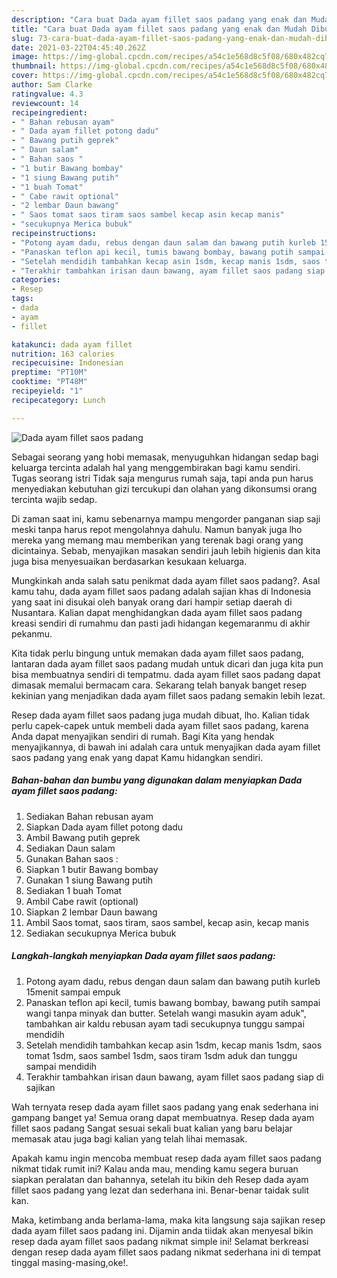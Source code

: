 ```yaml
---
description: "Cara buat Dada ayam fillet saos padang yang enak dan Mudah Dibuat"
title: "Cara buat Dada ayam fillet saos padang yang enak dan Mudah Dibuat"
slug: 73-cara-buat-dada-ayam-fillet-saos-padang-yang-enak-dan-mudah-dibuat
date: 2021-03-22T04:45:40.262Z
image: https://img-global.cpcdn.com/recipes/a54c1e568d8c5f08/680x482cq70/dada-ayam-fillet-saos-padang-foto-resep-utama.jpg
thumbnail: https://img-global.cpcdn.com/recipes/a54c1e568d8c5f08/680x482cq70/dada-ayam-fillet-saos-padang-foto-resep-utama.jpg
cover: https://img-global.cpcdn.com/recipes/a54c1e568d8c5f08/680x482cq70/dada-ayam-fillet-saos-padang-foto-resep-utama.jpg
author: Sam Clarke
ratingvalue: 4.3
reviewcount: 14
recipeingredient:
- " Bahan rebusan ayam"
- " Dada ayam fillet potong dadu"
- " Bawang putih geprek"
- " Daun salam"
- " Bahan saos "
- "1 butir Bawang bombay"
- "1 siung Bawang putih"
- "1 buah Tomat"
- " Cabe rawit optional"
- "2 lembar Daun bawang"
- " Saos tomat saos tiram saos sambel kecap asin kecap manis"
- "secukupnya Merica bubuk"
recipeinstructions:
- "Potong ayam dadu, rebus dengan daun salam dan bawang putih kurleb 15menit sampai empuk"
- "Panaskan teflon api kecil, tumis bawang bombay, bawang putih sampai wangi tanpa minyak dan butter. Setelah wangi masukin ayam aduk&#34;, tambahkan air kaldu rebusan ayam tadi secukupnya tunggu sampai mendidih"
- "Setelah mendidih tambahkan kecap asin 1sdm, kecap manis 1sdm, saos tomat 1sdm, saos sambel 1sdm, saos tiram 1sdm aduk dan tunggu sampai mendidih"
- "Terakhir tambahkan irisan daun bawang, ayam fillet saos padang siap di sajikan"
categories:
- Resep
tags:
- dada
- ayam
- fillet

katakunci: dada ayam fillet 
nutrition: 163 calories
recipecuisine: Indonesian
preptime: "PT10M"
cooktime: "PT48M"
recipeyield: "1"
recipecategory: Lunch

---
```



![Dada ayam fillet saos padang](https://img-global.cpcdn.com/recipes/a54c1e568d8c5f08/680x482cq70/dada-ayam-fillet-saos-padang-foto-resep-utama.jpg)

Sebagai seorang yang hobi memasak, menyuguhkan hidangan sedap bagi keluarga tercinta adalah hal yang menggembirakan bagi kamu sendiri. Tugas seorang istri Tidak saja mengurus rumah saja, tapi anda pun harus menyediakan kebutuhan gizi tercukupi dan olahan yang dikonsumsi orang tercinta wajib sedap.

Di zaman  saat ini, kamu sebenarnya mampu mengorder panganan siap saji meski tanpa harus repot mengolahnya dahulu. Namun banyak juga lho mereka yang memang mau memberikan yang terenak bagi orang yang dicintainya. Sebab, menyajikan masakan sendiri jauh lebih higienis dan kita juga bisa menyesuaikan berdasarkan kesukaan keluarga. 



Mungkinkah anda salah satu penikmat dada ayam fillet saos padang?. Asal kamu tahu, dada ayam fillet saos padang adalah sajian khas di Indonesia yang saat ini disukai oleh banyak orang dari hampir setiap daerah di Nusantara. Kalian dapat menghidangkan dada ayam fillet saos padang kreasi sendiri di rumahmu dan pasti jadi hidangan kegemaranmu di akhir pekanmu.

Kita tidak perlu bingung untuk memakan dada ayam fillet saos padang, lantaran dada ayam fillet saos padang mudah untuk dicari dan juga kita pun bisa membuatnya sendiri di tempatmu. dada ayam fillet saos padang dapat dimasak memalui bermacam cara. Sekarang telah banyak banget resep kekinian yang menjadikan dada ayam fillet saos padang semakin lebih lezat.

Resep dada ayam fillet saos padang juga mudah dibuat, lho. Kalian tidak perlu capek-capek untuk membeli dada ayam fillet saos padang, karena Anda dapat menyajikan sendiri di rumah. Bagi Kita yang hendak menyajikannya, di bawah ini adalah cara untuk menyajikan dada ayam fillet saos padang yang enak yang dapat Kamu hidangkan sendiri.

<!--inarticleads1-->

##### Bahan-bahan dan bumbu yang digunakan dalam menyiapkan Dada ayam fillet saos padang:

1. Sediakan  Bahan rebusan ayam
1. Siapkan  Dada ayam fillet potong dadu
1. Ambil  Bawang putih geprek
1. Sediakan  Daun salam
1. Gunakan  Bahan saos :
1. Siapkan 1 butir Bawang bombay
1. Gunakan 1 siung Bawang putih
1. Sediakan 1 buah Tomat
1. Ambil  Cabe rawit (optional)
1. Siapkan 2 lembar Daun bawang
1. Ambil  Saos tomat, saos tiram, saos sambel, kecap asin, kecap manis
1. Sediakan secukupnya Merica bubuk




<!--inarticleads2-->

##### Langkah-langkah menyiapkan Dada ayam fillet saos padang:

1. Potong ayam dadu, rebus dengan daun salam dan bawang putih kurleb 15menit sampai empuk
1. Panaskan teflon api kecil, tumis bawang bombay, bawang putih sampai wangi tanpa minyak dan butter. Setelah wangi masukin ayam aduk&#34;, tambahkan air kaldu rebusan ayam tadi secukupnya tunggu sampai mendidih
1. Setelah mendidih tambahkan kecap asin 1sdm, kecap manis 1sdm, saos tomat 1sdm, saos sambel 1sdm, saos tiram 1sdm aduk dan tunggu sampai mendidih
1. Terakhir tambahkan irisan daun bawang, ayam fillet saos padang siap di sajikan




Wah ternyata resep dada ayam fillet saos padang yang enak sederhana ini gampang banget ya! Semua orang dapat membuatnya. Resep dada ayam fillet saos padang Sangat sesuai sekali buat kalian yang baru belajar memasak atau juga bagi kalian yang telah lihai memasak.

Apakah kamu ingin mencoba membuat resep dada ayam fillet saos padang nikmat tidak rumit ini? Kalau anda mau, mending kamu segera buruan siapkan peralatan dan bahannya, setelah itu bikin deh Resep dada ayam fillet saos padang yang lezat dan sederhana ini. Benar-benar taidak sulit kan. 

Maka, ketimbang anda berlama-lama, maka kita langsung saja sajikan resep dada ayam fillet saos padang ini. Dijamin anda tiidak akan menyesal bikin resep dada ayam fillet saos padang nikmat simple ini! Selamat berkreasi dengan resep dada ayam fillet saos padang nikmat sederhana ini di tempat tinggal masing-masing,oke!.

